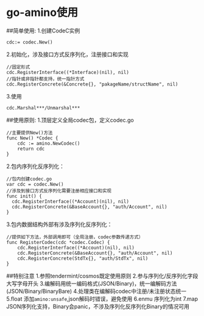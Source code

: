 # go-amino使用

##简单使用:
1.创建CodeC实例
```
cdc:= codec.New()
```
2.初始化，涉及接口方式反序列化，注册接口和实现
```
//固定形式
cdc.RegisterInterface((*Interface)(nil), nil)
//指针或非指针都支持，统一指针方式
cdc.RegisterConcrete(&Concrete{}, "pakageName/structName", nil)

```
3.使用
```
cdc.Marshal***/Unmarshal***
```
##使用原则:
1.顶层定义全局codec包，定义codec.go
```
//主要提供New()方法
func New() *Codec {
	cdc := amino.NewCodec()
	return cdc
}
```
2.包内序列化反序列化：
```
//包内创建codec.go
var cdc = codec.New()
//涉及到接口方式反序列化需要注册相应接口和实现
func init() {
  cdc.RegisterInterface((*Account)(nil), nil)
  cdc.RegisterConcrete(&BaseAccount{}, "auth/Account", nil)
}
```
3.包内数据结构外部有涉及序列化反序列化：
```
//提供如下方法，外部调用即可（全局注册，codec参数传递方式）
func RegisterCodec(cdc *codec.Codec) {
    cdc.RegisterInterface((*Account)(nil), nil)
    cdc.RegisterConcrete(&BaseAccount{}, "auth/Account", nil)
    cdc.RegisterConcrete(StdTx{}, "auth/StdTx", nil)
}
```

##特别注意
1.参照tendermint/cosmos既定使用原则
2.参与序列化/反序列化字段大写字母开头
3.编解码用统一编码格式(JSON/Binary)，统一编解码方法(JSON/Binary/BinaryBare)
4.处理类在编解码codec中注册/未注册状态统一
5.float 添加`amino:unsafe`,json解码时错误，避免使用
6.enmu 序列化为int
7.map JSON序列化支持，Binary会panic，不涉及序列化反序列化Binary的情况可用